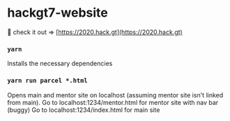 # hackgt7-website

🎉 check it out => [https://2020.hack.gt](https://2020.hack.gt)

### `yarn`
Installs the necessary dependencies



### `yarn run parcel *.html`
Opens main and mentor site on localhost (assuming mentor site isn't linked from main). 
Go to localhost:1234/mentor.html for mentor site with nav bar (buggy)
Go to localhost:1234/index.html for main site

